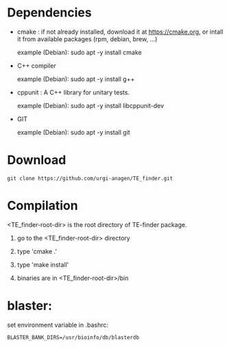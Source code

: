 Dependencies
============

* cmake : if not already installed, download it at https://cmake.org, or intall it from available packages (rpm, debian, brew, ...)
    
    example (Debian): sudo apt -y install cmake

* C++ compiler

    example (Debian): sudo apt -y install g++

* cppunit : A C++ library for unitary tests.

    example (Debian): sudo apt -y install libcppunit-dev

* GIT

    example (Debian): sudo apt -y install git

Download
========

    git clone https://github.com/urgi-anagen/TE_finder.git

Compilation
===========

<TE_finder-root-dir> is the root directory of TE-finder package.

1. go to the <TE_finder-root-dir> directory

2. type 'cmake .'

3. type 'make install'

4. binaries are in <TE_finder-root-dir>/bin


blaster:
========

set environment variable in .bashrc:

	BLASTER_BANK_DIRS=/usr/bioinfo/db/blasterdb


